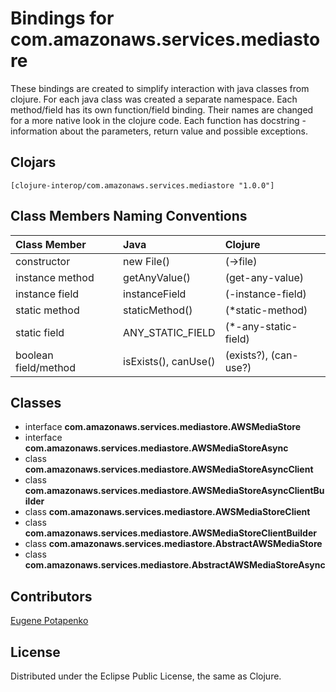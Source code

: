 # Bindings for com.amazonaws.services.mediastore

These bindings are created to simplify interaction with java classes from clojure.
For each java class was created a separate namespace.
Each method/field has its own function/field binding.
Their names are changed for a more native look in the clojure code. Each function has docstring - information about the parameters, return value and possible exceptions.

## Clojars

```
[clojure-interop/com.amazonaws.services.mediastore "1.0.0"]
```

## Class Members Naming Conventions

| Class Member | Java | Clojure |
|:--|:--|:--|
| constructor | new File() | (->file) |
| instance method | getAnyValue() | (get-any-value) |
| instance field | instanceField | (-instance-field) |
| static method | staticMethod() | (*static-method) |
| static field | ANY_STATIC_FIELD | (*-any-static-field) |
| boolean field/method | isExists(), canUse() | (exists?), (can-use?) |

## Classes

- interface **com.amazonaws.services.mediastore.AWSMediaStore**
- interface **com.amazonaws.services.mediastore.AWSMediaStoreAsync**
- class **com.amazonaws.services.mediastore.AWSMediaStoreAsyncClient**
- class **com.amazonaws.services.mediastore.AWSMediaStoreAsyncClientBuilder**
- class **com.amazonaws.services.mediastore.AWSMediaStoreClient**
- class **com.amazonaws.services.mediastore.AWSMediaStoreClientBuilder**
- class **com.amazonaws.services.mediastore.AbstractAWSMediaStore**
- class **com.amazonaws.services.mediastore.AbstractAWSMediaStoreAsync**

## Contributors

[Eugene Potapenko](https://github.com/potapenko/)

## License

Distributed under the Eclipse Public License, the same as Clojure.
